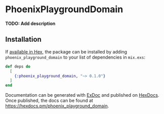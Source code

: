 # PhoenixPlaygroundDomain

**TODO: Add description**

## Installation

If [available in Hex](https://hex.pm/docs/publish), the package can be installed
by adding `phoenix_playground_domain` to your list of dependencies in `mix.exs`:

```elixir
def deps do
  [
    {:phoenix_playground_domain, "~> 0.1.0"}
  ]
end
```

Documentation can be generated with [ExDoc](https://github.com/elixir-lang/ex_doc)
and published on [HexDocs](https://hexdocs.pm). Once published, the docs can
be found at <https://hexdocs.pm/phoenix_playground_domain>.

